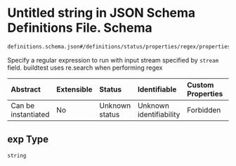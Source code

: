 # Untitled string in JSON Schema Definitions File.  Schema

```txt
definitions.schema.json#/definitions/status/properties/regex/properties/exp
```

Specify a regular expression to run with input stream specified by `stream` field. buildtest uses re.search when performing regex

| Abstract            | Extensible | Status         | Identifiable            | Custom Properties | Additional Properties | Access Restrictions | Defined In                                                                        |
| :------------------ | :--------- | :------------- | :---------------------- | :---------------- | :-------------------- | :------------------ | :-------------------------------------------------------------------------------- |
| Can be instantiated | No         | Unknown status | Unknown identifiability | Forbidden         | Allowed               | none                | [definitions.schema.json*](../out/definitions.schema.json "open original schema") |

## exp Type

`string`
